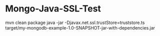 # Mongo-Java-SSL-Test

mvn clean package
java -jar -Djavax.net.ssl.trustStore=truststore.ts target/my-mongodb-example-1.0-SNAPSHOT-jar-with-dependencies.jar

